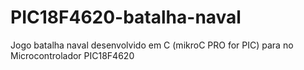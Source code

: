 # PIC18F4620-batalha-naval
Jogo batalha naval desenvolvido em C (mikroC PRO for PIC) para no Microcontrolador PIC18F4620 
